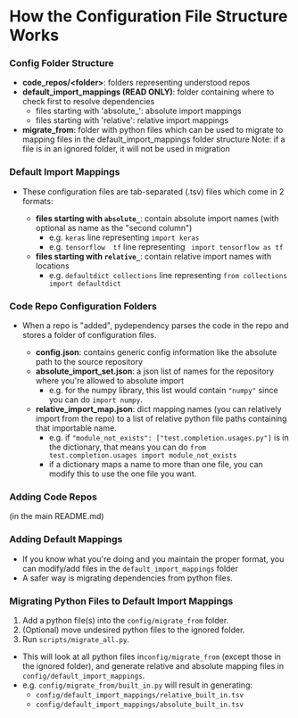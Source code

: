 # How the Configuration File Structure Works

### Config Folder Structure

- **code_repos/\<folder\>**: folders representing understood repos
- **default_import_mappings (READ ONLY)**: folder containing where to check first to resolve dependencies
  - files starting with 'absolute_': absolute import mappings
  - files starting with 'relative': relative import mappings
- **migrate_from**: folder with python files which can be used to migrate to mapping files in the
  default_import_mappings folder structure
Note: if a file is in an ignored folder, it will not be used in migration

### Default Import Mappings

- These configuration files are tab-separated (.tsv) files which come in 2 formats:

  - **files starting with `absolute_`**: contain absolute import names (with optional as name as the "second column")
    - e.g. `keras` line representing `import keras`
    - e.g. `tensorflow  tf` line representing ` import tensorflow as tf` 
  - **files starting with `relative_`**: contain relative import names with locations
    - e.g. `defaultdict	collections` line representing `from collections import defaultdict`

### Code Repo Configuration Folders

- When a repo is "added", pydependency parses the code in the repo and stores a folder of configuration files.

  - **config.json**: contains generic config information like the absolute path to the source repository
  - **absolute_import_set.json**: a json list of names for the repository where you're allowed to absolute import
    - e.g. for the numpy library, this list would contain `"numpy"` since you can do `import numpy`.
  - **relative_import_map.json**: dict mapping names (you can relatively import from the repo) to a list of relative python file paths containing that importable name.
    - e.g. if `"module_not_exists": ["test.completion.usages.py"]` is in the dictionary, that means you can do `from test.completion.usages import module_not_exists`
    - if a dictionary maps a name to more than one file, you can modify this to use the one file you want.

### Adding Code Repos

(in the main README.md)

### Adding Default Mappings

- If you know what you're doing and you maintain the proper format, you can modify/add files in the `default_import_mappings` folder
- A safer way is migrating dependencies from python files.

### Migrating Python Files to Default Import Mappings

1. Add a python file(s) into the `config/migrate_from` folder.
2. (Optional) move undesired python files to the ignored folder.
3. Run `scripts/migrate_all.py`.
  - This will look at all python files in`config/migrate_from` (except those in the ignored folder), and generate relative and absolute mapping files in `config/default_import_mappings`.
  - e.g. `config/migrate_from/built_in.py` will result in generating:
    - `config/default_import_mappings/relative_built_in.tsv`
    - `config/default_import_mappings/absolute_built_in.tsv`
